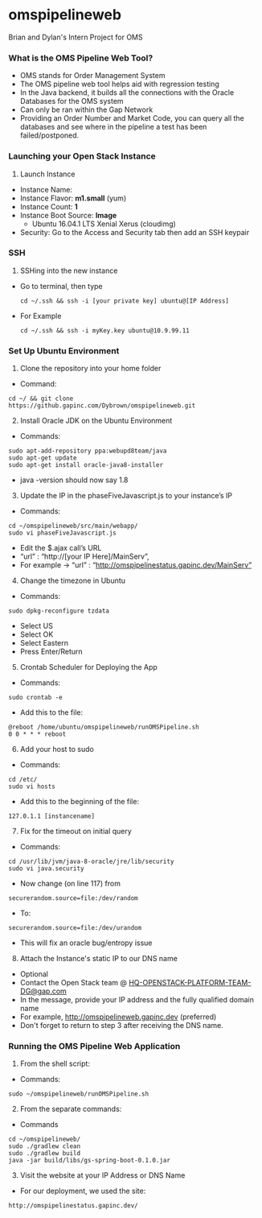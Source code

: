 # omspipelineweb
Brian and Dylan's Intern Project for OMS

### What is the OMS Pipeline Web Tool?
 * OMS stands for Order Management System
 * The OMS pipeline web tool helps aid with regression testing
 * In the Java backend, it builds all the connections with the Oracle Databases for the OMS system
 * Can only be ran within the Gap Network
 * Providing an Order Number and Market Code, you can query all the databases and see where in the pipeline a test has been failed/postponed.

### Launching your Open Stack Instance
1. Launch Instance
  * Instance Name: 
  * Instance Flavor: **m1.small** (yum)
  * Instance Count: **1**
  * Instance Boot Source: **Image**
    * Ubuntu 16.04.1 LTS Xenial Xerus (cloudimg)
  * Security: Go to the Access and Security tab then add an SSH keypair

### SSH
1. SSHing into the new instance
  * Go to terminal, then type 
  
    ```
    cd ~/.ssh && ssh -i [your private key] ubuntu@[IP Address] 
    ```
    
  * For Example
    ```
    cd ~/.ssh && ssh -i myKey.key ubuntu@10.9.99.11
    ```

### Set Up Ubuntu Environment

1. Clone the repository into your home folder
 * Command:
  ```
  cd ~/ && git clone https://github.gapinc.com/Dybrown/omspipelineweb.git
  ```

2. Install Oracle JDK on the Ubuntu Environment
 * Commands:
 ```
 sudo apt-add-repository ppa:webupd8team/java
 sudo apt-get update
 sudo apt-get install oracle-java8-installer
 ```
 * java -version should now say 1.8

3. Update the IP in the phaseFiveJavascript.js to your instance’s IP
 * Commands:
 ```
 cd ~/omspipelineweb/src/main/webapp/
 sudo vi phaseFiveJavascript.js
 ```
 * Edit the $.ajax call’s URL
 * “url” : “http://[your IP Here]/MainServ”,
 * For example -> “url” : “http://omspipelinestatus.gapinc.dev/MainServ”

4. Change the timezone in Ubuntu
 * Commands:
 ```
 sudo dpkg-reconfigure tzdata
 ```
 * Select US
 * Select OK
 * Select Eastern
 * Press Enter/Return
 
5. Crontab Scheduler for Deploying the App
 * Commands:
 ```
 sudo crontab -e
 ```
 * Add this to the file:
 ```
 @reboot /home/ubuntu/omspipelineweb/runOMSPipeline.sh
 0 0 * * * reboot
 ```
 
6. Add your host to sudo
 * Commands:
 ```
 cd /etc/
 sudo vi hosts
 ```
 * Add this to the beginning of the file:
 ```
 127.0.1.1 [instancename]
 ```
 
7. Fix for the timeout on initial query
 * Commands:
 ```
 cd /usr/lib/jvm/java-8-oracle/jre/lib/security
 sudo vi java.security
 ```
 * Now change (on line 117) from
 ```
 securerandom.source=file:/dev/random
 ```
 * To:
 ```
 securerandom.source=file:/dev/urandom
 ```
 * This will fix an oracle bug/entropy issue
 
8. Attach the Instance's static IP to our DNS name
 * Optional
 * Contact the Open Stack team @ HQ-OPENSTACK-PLATFORM-TEAM-DG@gap.com
 * In the message, provide your IP address and the fully qualified domain name
 * For example, http://omspipelineweb.gapinc.dev (preferred)
 * Don't forget to return to step 3 after receiving the DNS name.

### Running the OMS Pipeline Web Application
1. From the shell script:
 * Commands:
 ```
 sudo ~/omspipelineweb/runOMSPipeline.sh
 ```
 
2. From the separate commands:
 * Commands
 ```
 cd ~/omspipelineweb/
 sudo ./gradlew clean
 sudo ./gradlew build
 java -jar build/libs/gs-spring-boot-0.1.0.jar
 ```

3. Visit the website at your IP Address or DNS Name
 * For our deployment, we used the site:
 ```
 http://omspipelinestatus.gapinc.dev/
 ```

    
